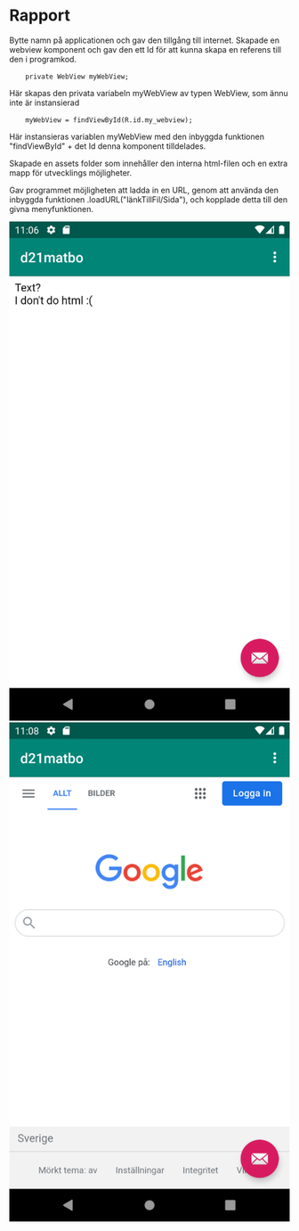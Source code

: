 
# Rapport

Bytte namn på applicationen och gav den tillgång till internet.
Skapade en webview komponent och gav den ett Id för att kunna skapa en referens till den i
programkod.
```
    private WebView myWebView;
```
Här skapas den privata variabeln myWebView av typen WebView, som ännu inte är instansierad
```
    myWebView = findViewById(R.id.my_webview);
```
Här instansieras variablen myWebView med den inbyggda funktionen "findViewById" + det Id denna
komponent tilldelades.

Skapade en assets folder som innehåller den interna html-filen och en extra mapp för utvecklings
möjligheter.

Gav programmet möjligheten att ladda in en URL, genom att använda den inbyggda funktionen
.loadURL("länkTillFil/Sida"), och kopplade detta till den givna menyfunktionen.

![](internal.png)
![](external.png)
